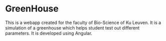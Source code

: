 # GreenHouse
This is a webapp created for the faculty of Bio-Science of Ku Leuven. It is a simulation of a greenhouse which helps student test out different parameters. It is developed using Angular. 
